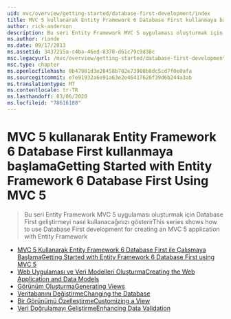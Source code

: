```yaml
---
uid: mvc/overview/getting-started/database-first-development/index
title: MVC 5 kullanarak Entity Framework 6 Database First kullanmaya başlama | Microsoft Docs
author: rick-anderson
description: Bu seri Entity Framework MVC 5 uygulaması oluşturmak için Database First geliştirmeyi nasıl kullanacağınızı gösterir
ms.author: riande
ms.date: 09/17/2013
ms.assetid: 3437215a-c4ba-46ed-8378-d61c79c9d38c
msc.legacyurl: /mvc/overview/getting-started/database-first-development
msc.type: chapter
ms.openlocfilehash: 0b47981d3e28458b702e73988b8dc5cd7f0e0afa
ms.sourcegitcommit: e7e91932a6e91a63e2e46417626f39d6b244a3ab
ms.translationtype: MT
ms.contentlocale: tr-TR
ms.lasthandoff: 03/06/2020
ms.locfileid: "78616188"
---
```

# <a name="getting-started-with-entity-framework-6-database-first-using-mvc-5"></a><span data-ttu-id="0401b-103">MVC 5 kullanarak Entity Framework 6 Database First kullanmaya başlama</span><span class="sxs-lookup"><span data-stu-id="0401b-103">Getting Started with Entity Framework 6 Database First Using MVC 5</span></span>

> <span data-ttu-id="0401b-104">Bu seri Entity Framework MVC 5 uygulaması oluşturmak için Database First geliştirmeyi nasıl kullanacağınızı gösterir</span><span class="sxs-lookup"><span data-stu-id="0401b-104">This series shows how to use Database First development for creating an MVC 5 application with Entity Framework</span></span>

- [<span data-ttu-id="0401b-105">MVC 5 Kullanarak Entity Framework 6 Database First ile Çalışmaya Başlama</span><span class="sxs-lookup"><span data-stu-id="0401b-105">Getting Started with Entity Framework 6 Database First using MVC 5</span></span>](setting-up-database.md)
- [<span data-ttu-id="0401b-106">Web Uygulaması ve Veri Modelleri Oluşturma</span><span class="sxs-lookup"><span data-stu-id="0401b-106">Creating the Web Application and Data Models</span></span>](creating-the-web-application.md)
- [<span data-ttu-id="0401b-107">Görünüm Oluşturma</span><span class="sxs-lookup"><span data-stu-id="0401b-107">Generating Views</span></span>](generating-views.md)
- [<span data-ttu-id="0401b-108">Veritabanını Değiştirme</span><span class="sxs-lookup"><span data-stu-id="0401b-108">Changing the Database</span></span>](changing-the-database.md)
- [<span data-ttu-id="0401b-109">Bir Görünümü Özelleştirme</span><span class="sxs-lookup"><span data-stu-id="0401b-109">Customizing a View</span></span>](customizing-a-view.md)
- [<span data-ttu-id="0401b-110">Veri Doğrulamayı Geliştirme</span><span class="sxs-lookup"><span data-stu-id="0401b-110">Enhancing Data Validation</span></span>](enhancing-data-validation.md)
